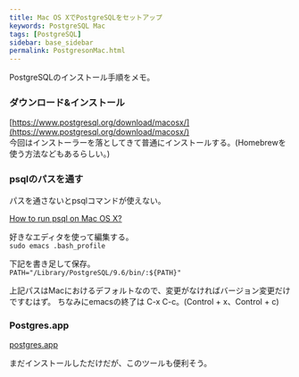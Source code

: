 ```yaml
---
title: Mac OS XでPostgreSQLをセットアップ
keywords: PostgreSQL Mac
tags: [PostgreSQL]
sidebar: base_sidebar
permalink: PostgresonMac.html
---
```


PostgreSQLのインストール手順をメモ。

### ダウンロード&インストール
[https://www.postgresql.org/download/macosx/](https://www.postgresql.org/download/macosx/)  
今回はインストーラーを落としてきて普通にインストールする。(Homebrewを使う方法などもあるらしい。)

### psqlのパスを通す
パスを通さないとpsqlコマンドが使えない。

[How to run psql on Mac OS X?](https://dba.stackexchange.com/questions/3005/how-to-run-psql-on-mac-os-x)

好きなエディタを使って編集する。  
`sudo emacs .bash_profile`

下記を書き足して保存。  
`PATH="/Library/PostgreSQL/9.6/bin/:${PATH}"`

上記パスはMacにおけるデフォルトなので、変更がなければバージョン変更だけですむはず。
ちなみにemacsの終了は C-x C-c。(Control + x、Control + c)

### Postgres.app
[postgres.app](http://postgresapp.com/)  

まだインストールしただけだが、このツールも便利そう。
